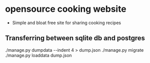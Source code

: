 # opensource cooking website

- Simple and bloat free site for sharing cooking recipes

## Transferring between sqlite db and postgres
  ./manage.py dumpdata --indent 4 > dump.json
  ./manage.py migrate
  ./manage.py loaddata dump.json
